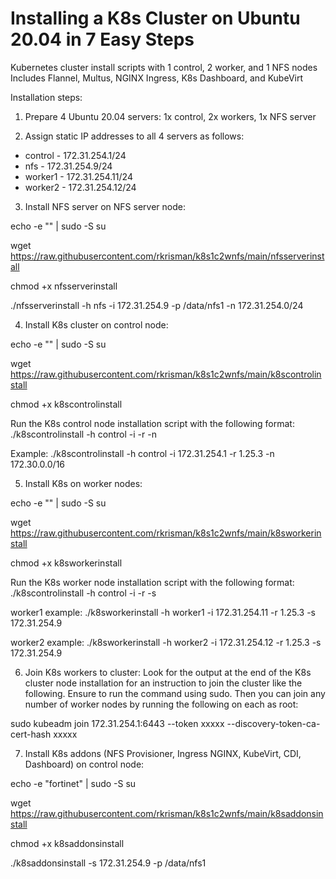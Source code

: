 # Installing a K8s Cluster on Ubuntu 20.04 in 7 Easy Steps

Kubernetes cluster install scripts with 1 control, 2 worker, and 1 NFS nodes
Includes Flannel, Multus, NGINX Ingress, K8s Dashboard, and KubeVirt

Installation steps:

1. Prepare 4 Ubuntu 20.04 servers: 1x control, 2x workers, 1x NFS server

2. Assign static IP addresses to all 4 servers as follows:
- control - 172.31.254.1/24
- nfs - 172.31.254.9/24
- worker1 - 172.31.254.11/24
- worker2 - 172.31.254.12/24

3. Install NFS server on NFS server node:

echo -e "<password>" | sudo -S su

wget https://raw.githubusercontent.com/rkrisman/k8s1c2wnfs/main/nfsserverinstall

chmod +x nfsserverinstall

./nfsserverinstall -h nfs -i 172.31.254.9 -p /data/nfs1 -n 172.31.254.0/24

4. Install K8s cluster on control node:

echo -e "<password>" | sudo -S su

wget https://raw.githubusercontent.com/rkrisman/k8s1c2wnfs/main/k8scontrolinstall

chmod +x k8scontrolinstall

Run the K8s control node installation script with the following format:
./k8scontrolinstall -h control -i <control-node-ip> -r <k8s-release> -n <node-cidr>

Example:
./k8scontrolinstall -h control -i 172.31.254.1 -r 1.25.3 -n 172.30.0.0/16

5. Install K8s on worker nodes:

echo -e "<password>" | sudo -S su

wget https://raw.githubusercontent.com/rkrisman/k8s1c2wnfs/main/k8sworkerinstall

chmod +x k8sworkerinstall

Run the K8s worker node installation script with the following format:
./k8scontrolinstall -h control -i <worker-node-ip> -r <k8s-release> -s <nfs-server-ip>

worker1 example:
./k8sworkerinstall -h worker1 -i 172.31.254.11 -r 1.25.3 -s 172.31.254.9

worker2 example:
./k8sworkerinstall -h worker2 -i 172.31.254.12 -r 1.25.3 -s 172.31.254.9

6. Join K8s workers to cluster: Look for the output at the end of the K8s cluster node installation for an instruction to join the cluster like the following. Ensure to run the command using sudo. Then you can join any number of worker nodes by running the following on each as root:

sudo kubeadm join 172.31.254.1:6443 --token xxxxx --discovery-token-ca-cert-hash xxxxx

7. Install K8s addons (NFS Provisioner, Ingress NGINX, KubeVirt, CDI, Dashboard) on control node:

echo -e "fortinet" | sudo -S su

wget https://raw.githubusercontent.com/rkrisman/k8s1c2wnfs/main/k8saddonsinstall

chmod +x k8saddonsinstall

./k8saddonsinstall -s 172.31.254.9 -p /data/nfs1
